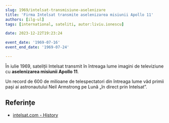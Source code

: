 ```yaml
---
slug: 1969/intelsat-transmisiune-aselenizare
title: 'Firma Intelsat transmite aselenizarea misiunii Apollo 11'
authors: [ilg-ul]
tags: [international, sateliti, autor:liviu.ionescu]

date: 2023-12-22T19:23:24

event_date: '1969-07-16'
event_end_date: '1969-07-24'

---
```


În iulie 1969, sateliții Intelsat transmit în întreaga lume imagini de
televiziune cu **aselenizarea misiunii Apollo 11**.

<!-- truncate -->

Un record de 600 de milioane de telespectatori din
întreaga lume văd primii pași ai astronautului Neil
Armstrong pe Lună „în direct prin Intelsat”.

## Referințe

- [intelsat.com - History](https://www.intelsat.com/intelsat-history/)
